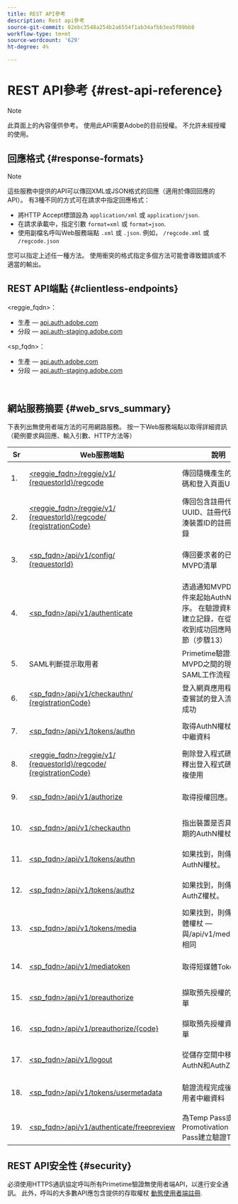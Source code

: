 ```yaml
---
title: REST API參考
description: Rest api參考
source-git-commit: 02ebc3548a254b2a6554f1ab34afbb3ea5f09bb8
workflow-type: tm+mt
source-wordcount: '629'
ht-degree: 4%

---
```


# REST API參考 {#rest-api-reference}

>[!NOTE]
>
>此頁面上的內容僅供參考。 使用此API需要Adobe的目前授權。 不允許未經授權的使用。

## 回應格式 {#response-formats}


>[!NOTE]
>
> 這些服務中提供的API可以傳回XML或JSON格式的回應（適用於傳回回應的API）。 有3種不同的方式可在請求中指定回應格式：
>
>* 將HTTP Accept標頭設為 `application/xml` 或 `application/json`.
>* 在請求承載中，指定引數 `format=xml` 或 `format=json`.
>* 使用副檔名呼叫Web服務端點 `.xml` 或 `.json`. 例如， `/regcode.xml` 或 `/regcode.json`
>
>您可以指定上述任一種方法。 使用衝突的格式指定多個方法可能會導致錯誤或不適當的輸出。

## REST API端點 {#clientless-endpoints}

&lt;reggie_fqdn>：

* 生產 —  [api.auth.adobe.com](http://api.auth.adobe.com/)
* 分段 —  [api.auth-staging.adobe.com](http://api.auth-staging.adobe.com/)

&lt;sp_fqdn>：

* 生產 —  [api.auth.adobe.com](http://api.auth.adobe.com/)
* 分段 —  [api.auth-staging.adobe.com](http://api.auth-staging.adobe.com/)

</br>


## 網站服務摘要 {#web_srvs_summary}

下表列出無使用者端方法的可用網路服務。 按一下Web服務端點以取得詳細資訊（範例要求與回應、輸入引數、HTTP方法等）


| Sr | Web服務端點 | 說明 | <!--[Diag.  </br>Ref](http://tve.helpdocsonline.com/api-reference-v2-test#illustration)-->. | 託管位置 | 呼叫者 |
| --- | --- | --- | --- | --- | --- |
| 1. | [&lt;reggie_fqdn>/reggie/v1/  </br>  {requestorId}/regcode](/help/authentication/registration-code-request.md) | 傳回隨機產生的註冊代碼和登入頁面URI | 2 | Adobe  </br>規則程式碼服務 | 智慧型裝置 |
| 2. | [&lt;reggie_fqdn>/reggie/v1/  </br>  {requestorId}/regcode/  </br>  {registrationCode}](/help/authentication/return-registration-record.md) | 傳回包含註冊代碼UUID、註冊代碼和雜湊裝置ID的註冊代碼記錄 | 8 | Adobe  </br>規則程式碼服務 | Primetime驗證 |
| 3. | [&lt;sp_fqdn>/api/v1/config/  </br>  {requestorId}](/help/authentication/provide-mvpd-list.md) | 傳回要求者的已設定MVPD清單 | 5 | Adobe  </br>Primetime  </br>authentication  </br>服務 | 登入  </br>Web  </br>應用程式 |
| 4. | [&lt;sp_fqdn>/api/v1/authenticate](/help/authentication/initiate-authentication.md) | 透過通知MVPD選取事件來起始AuthN處理序。 在驗證資料庫上建立記錄，在從MVPD收到成功回應時進行調節（步驟13） | 7 | Adobe  </br>Primetime  </br>authentication  </br>服務 | 登入  </br>Web  </br>應用程式 |
| 5. | SAML判斷提示取用者 | Primetime驗證和MVPD之間的現有SAML工作流程 | 13 | Primetime  </br>authentication  </br>服務 | Primetime驗證 |
| 6. | [&lt;sp_fqdn>/api/v1/checkauthn/  </br>  {registrationCode}](/help/authentication/check-authentication-flow-by-second-screen-web-app.md) | 登入網頁應用程式可檢查嘗試的登入流程是否成功 |     | Primetime  </br>authentication   </br>服務 | 登入   </br>Web   </br>應用程式 |
| 7. | [&lt;sp_fqdn>/api/v1/tokens/authn](/help/authentication/retrieve-authentication-token.md) | 取得AuthN權杖相關的中繼資料 | 15 | Primetime  </br>authentication  </br>服務 | 智慧型裝置 |
| 8. | [&lt;reggie_fqdn>/reggie/v1/  </br>  {requestorId}/regcode/  </br>  {registrationCode}](/help/authentication/delete-registration-record.md) | 刪除登入程式碼記錄並釋出登入程式碼以供重複使用 | 16 | Adobe  </br>規則程式碼服務 | Primetime驗證 |
| 9. | [&lt;sp_fqdn>/api/v1/authorize](/help/authentication/initiate-authorization.md) | 取得授權回應。 | 17 | Primetime  </br>authentication  </br>服務 | 智慧型裝置 |
| 10. | [&lt;sp_fqdn>/api/v1/checkauthn](/help/authentication/check-authentication-token.md) | 指出裝置是否具有未過期的AuthN權杖。 |     | Primetime  </br>authentication  </br>服務 | 智慧型裝置 |
| 11. | [&lt;sp_fqdn>/api/v1/tokens/authn](/help/authentication/retrieve-authentication-token.md) | 如果找到，則傳回AuthN權杖。 |     | Primetime  </br>authentication  </br>服務 | 智慧型裝置 |
| 12. | [&lt;sp_fqdn>/api/v1/tokens/authz](/help/authentication/retrieve-authorization-token.md) | 如果找到，則傳回AuthZ權杖。 |     | Primetime  </br>authentication  </br>服務 | 智慧型裝置 |
| 13. | [&lt;sp_fqdn>/api/v1/tokens/media](/help/authentication/obtain-short-media-token.md) | 如果找到，則傳回短媒體權杖 — 與/api/v1/mediatoken相同 |     | Primetime  </br>authentication  </br>服務 | 智慧型裝置 |
| 14. | [&lt;sp_fqdn>/api/v1/mediatoken](/help/authentication/obtain-short-media-token.md) | 取得短媒體Token |     | Primetime  </br>authentication  </br>服務 | 智慧型裝置 |
| 15. | [&lt;sp_fqdn>/api/v1/preauthorize](/help/authentication/retrieve-list-of-preauthorized-resources.md) | 擷取預先授權的資源清單 |     | Primetime  </br>authentication  </br>服務 | 智慧型裝置 |
| 16. | [&lt;sp_fqdn>/api/v1/preauthorize/{code}](/help/authentication/retrieve-list-of-preauthorized-resources-by-second-screen-web-app.md) | 擷取預先授權資源的清單 |     | Primetime  </br>authentication  </br>服務 | 登入網頁應用程式 |
| 17. | [&lt;sp_fqdn>/api/v1/logout](/help/authentication/initiate-logout.md) | 從儲存空間中移除AuthN和AuthZ權杖 |     | Primetime  </br>authentication   </br>服務 | 智慧型裝置 |
| 18. | [&lt;sp_fqdn>/api/v1/tokens/usermetadata](/help/authentication/user-metadata.md) | 驗證流程完成後取得使用者中繼資料 | 不適用 | 不適用 | 智慧型裝置 |
| 19. | [&lt;sp_fqdn>/api/v1/authenticate/freepreview](/help/authentication/free-preview-for-temp-pass-and-promotional-temp-pass.md) | 為Temp Pass或Promotivation Temp Pass建立驗證Token | 不適用 | Primetime  </br>authentication  </br>服務 | 智慧型裝置 |


## REST API安全性 {#security}

必須使用HTTPS通訊協定呼叫所有Primetime驗證無使用者端API，以進行安全通訊。 此外，呼叫的大多數API應包含提供的存取權杖 [動態使用者端註冊](/help/authentication/dynamic-client-registration.md).
